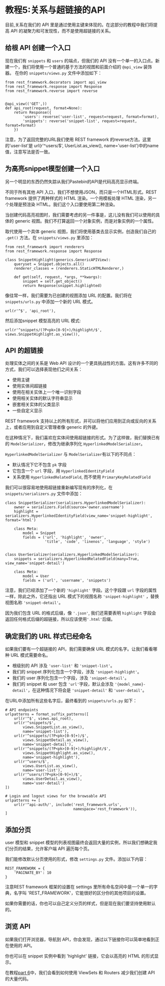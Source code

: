 # 教程5:关系与超链接的API

目前,关系在我们的 API 里是通过使用主键来体现的。在这部分的教程中我们将提高 API 的凝聚力和可发现性，而不是使用超链接的关系。

## 给根 API 创建一个入口

现在我们有 `snippets` 和 `users` 的端点，但我们的 API 没有一个单一的入口点。新建一个，我们将使用一个普通的基于方法的视图和前面介绍的 `@api_view` 装饰器。 在你的 `snippets/views.py` 文件中添加如下： 

    from rest_framework.decorators import api_view
    from rest_framework.response import Response
    from rest_framework.reverse import reverse


    @api_view(('GET',))
    def api_root(request, format=None):
        return Response({
            'users': reverse('user-list', request=request, format=format),
            'snippets': reverse('snippet-list', request=request, format=format)
        })

注意，为了返回完整的URL我们使用 REST framework 的reverse方法。这里的'user-list'是 url(r'^users/$', UserList.as_view(), name='user-list')中的name值，注意写法是否一致。

## 为高亮snippet模型创建一个入口

另一个明显的东西仍然失踪从我们Pastebin的API是代码高亮显示终端。

不同于所有其他 API 入口，我们不想使用JSON，而只是一个HTML形式。REST framework 提供了两种样式的 HTML 渲染。一个用模板处理 HTML 渲染，另一个处理是预渲染 HTML。我们这个入口要使用第二种渲染。

当创建代码高亮视图时，我们需要考虑的另一件事是，这儿没有我们可以使用的具体的 generic 视图。我们不打算返回一个对象实例，而是对象实例的一个属性。

取代使用一个具体 generic 视图，我们将使用基类去显示实例，创造我们自己的 `.get()` 方法。在 `snippets/views.py` 里添加：

    from rest_framework import renderers
    from rest_framework.response import Response

    class SnippetHighlight(generics.GenericAPIView):
        queryset = Snippet.objects.all()
        renderer_classes = (renderers.StaticHTMLRenderer,)

        def get(self, request, *args, **kwargs):
            snippet = self.get_object()
            return Response(snippet.highlighted)

像往常一样，我们需要为已创建的视图添加 URL 的配置。我们将在 `snippets/urls.py` 中添加一个新的 URL 模式。

    url(r'^$', 'api_root'),

然后添加snippet 模型高亮的 URL 模式:

    url(r'^snippets/(?P<pk>[0-9]+)/highlight/$', views.SnippetHighlight.as_view()),

## API 的超链接

处理实体之间的关系是 Web API 设计的一个更具挑战性的方面。这有许多不同的方式，我们可以选择表现他们之间关系：

* 使用主键
* 使用实体间超链接
* 使用在相关实体上一个唯一识别字段
* 使用相关实体的默认字符串显示
* 嵌套相关实体的父类显示
* 一些自定义显示

REST framework 支持以上的所有形式，并可以将他们应用到正向或反向的关系上，或者应用到自定义管理者像 generic 的外键。

在这种情况下，我们喜欢在实体间使用超链接的形式。为了这样做，我们替换已有的 `ModelSerializer`，修改为继承序列化 `HyperlinkedModelSerializer`。

`HyperlinkedModelSerializer` 与 `ModelSerializer`有以下的不同点：

* 默认情况下它不包含  `pk` 字段
* 它包含一个 `url` 字段，用 `HyperlinkedIdentityField`
* 关系使用 `HyperlinkedRelatedField`, 而不使用 `PrimaryKeyRelatedField`

我们可以很容易地使用超链接重新编写现有的序列化，在 `snippets/serializers.py` 文件中添加：

    class SnippetSerializer(serializers.HyperlinkedModelSerializer):
        owner = serializers.Field(source='owner.username')
        highlight = serializers.HyperlinkedIdentityField(view_name='snippet-highlight', format='html')

        class Meta:
            model = Snippet
            fields = ('url', 'highlight', 'owner',
                      'title', 'code', 'linenos', 'language', 'style')


    class UserSerializer(serializers.HyperlinkedModelSerializer):
        snippets = serializers.HyperlinkedRelatedField(many=True, view_name='snippet-detail')

        class Meta:
            model = User
            fields = ('url', 'username', 'snippets')

注意，我们已经添加了一个新的 `'highlight'` 字段。这个字段跟  `url` 字段的属性一样，除此之外，它还指出 URL 模式下的视图名称 `'snippet-highlight'` ，替换视图名称 `'snippet-detail'`。

因为我们包含 URL 的格式后缀，像 `'.json'`, 我们还需要表明 `highlight` 字段会返回任何格式后缀的超链接，所以应该使用`'.html'`后缀。 

## 确定我们的 URL 样式已经命名

如果我们要有一个超链接的 API，我们需要确保 URL 模式的名字。让我们看看哪种 URL 模式需要命名。

* 根级别的 API 涉及 `'user-list'` 和 `'snippet-list'`。
* 我们的 snippet 序列化包含一个字段，涉及 `'snippet-highlight'`。
* 我们的 user 序列化包含一个字段，涉及 `'snippet-detail'`。
* 我们的 snippet 和 user 包含 `'url'`字段，默认会涉及  `'{model_name}-detail'`，在这种情况下将会是 `'snippet-detail'` 和 `'user-detail'`。

在URL中添加所有这些名字后，最终看到的  `snippets/urls.py` 如下：

    # API endpoints
    urlpatterns = format_suffix_patterns([
        url(r'^$', views.api_root),
        url(r'^snippets/$',
            views.SnippetList.as_view(),
            name='snippet-list'),
        url(r'^snippets/(?P<pk>[0-9]+)/$',
            views.SnippetDetail.as_view(),
            name='snippet-detail'),
        url(r'^snippets/(?P<pk>[0-9]+)/highlight/$',
            views.SnippetHighlight.as_view(),
            name='snippet-highlight'),
        url(r'^users/$',
            views.UserList.as_view(),
            name='user-list'),
        url(r'^users/(?P<pk>[0-9]+)/$',
            views.UserDetail.as_view(),
            name='user-detail')
    ])

    # Login and logout views for the browsable API
    urlpatterns += [
        url(r'^api-auth/', include('rest_framework.urls',
                                   namespace='rest_framework')),
    ]

## 添加分页

user 模型和 snippet 模型的列表视图最终会返回大量的实例，所以我们想确定我们分页的结果，允许客户端 API 遍历每个页。

我们能修改默认分页使用的形式，修改 `settings.py` 文件。添加以下内容：

    REST_FRAMEWORK = {
        'PAGINATE_BY': 10
    }

注意REST framework 框架的设置在 settings 里所有命名空间中是一个单一的字典，名字叫 'REST_FRAMEWORK'，它能很好的区分你的其他项目的设置。

如果你需要的话，你也可以自己定义分页的样式，但是现在我们要坚持使用默认的。

## 浏览 API

如果我们打开浏览器，导航到 API，你会发现，通过以下链接你可以简单地看到正在使用的 API。

你也可以在 snippet 实例中看到 'highlight' 链接，它会以高亮的 HTML 的形式显示。

在教程[part 6][tut-6]中，我们会看到如何使用  ViewSets 和 Routers 减少我们创建 API 的大量代码。

[tut-6]: 6-viewsets-and-routers.md
